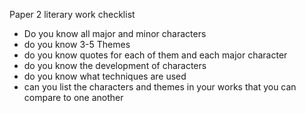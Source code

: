 Paper 2 literary work checklist
- Do you know all major and minor characters
- do you know 3-5 Themes
- do you know quotes for each of them and each major character
- do you know the development of characters
- do you know what techniques are used
- can you list the characters and themes in your works that you can compare to one another